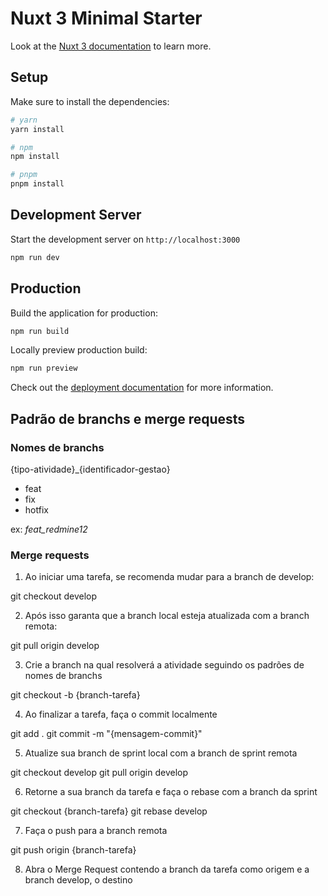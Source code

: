 # Nuxt 3 Minimal Starter

Look at the [Nuxt 3 documentation](https://nuxt.com/docs/getting-started/introduction) to learn more.

## Setup

Make sure to install the dependencies:

```bash
# yarn
yarn install

# npm
npm install

# pnpm
pnpm install
```

## Development Server

Start the development server on `http://localhost:3000`

```bash
npm run dev
```

## Production

Build the application for production:

```bash
npm run build
```

Locally preview production build:

```bash
npm run preview
```

Check out the [deployment documentation](https://nuxt.com/docs/getting-started/deployment) for more information.

## Padrão de branchs e merge requests

### Nomes de branchs

{tipo-atividade}_{identificador-gestao}

* feat
* fix
* hotfix

ex: *feat_redmine12*

### Merge requests

1. Ao iniciar uma tarefa, se recomenda mudar para a branch de develop:

git checkout develop

2. Após isso garanta que a branch local esteja atualizada com a branch remota:

git pull origin develop

3. Crie a branch na qual resolverá a atividade seguindo os padrões de nomes de branchs

git checkout -b {branch-tarefa}

4. Ao finalizar a tarefa, faça o commit localmente

git add .
git commit -m "{mensagem-commit}"

5. Atualize sua branch de sprint local com a branch de sprint remota

git checkout develop
git pull origin develop

6. Retorne a sua branch da tarefa e faça o rebase com a branch da sprint

git checkout {branch-tarefa}
git rebase develop

7. Faça o push para a branch remota

git push origin {branch-tarefa}

8. Abra o Merge Request contendo a branch da tarefa como origem e a branch develop, o destino

